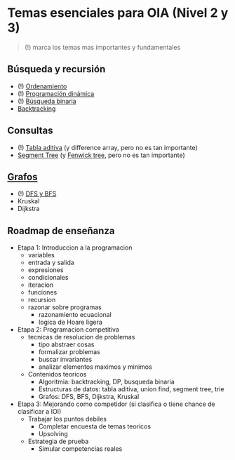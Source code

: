 # Temas esenciales para OIA (Nivel 2 y 3)

> (!) marca los temas mas importantes y fundamentales

## Búsqueda y recursión

- (!) [Ordenamiento]( ordenamiento )
- (!) [Programación dinámica]( dp )
- (!) [Búsqueda binaria]( busqueda-binaria )
- [Backtracking]( backtracking )

## Consultas

- (!) [Tabla aditiva]( tabla-aditiva ) (y difference array, pero no es tan importante)
- [Segment Tree]( segment-tree ) (y [Fenwick tree](fenwick), pero no es tan importante)

## [Grafos]( grafos )

- (!) [DFS y BFS]( recorridos )
- Kruskal
- Dijkstra

## Roadmap de enseñanza

- Etapa 1: Introduccion a la programacion
  - variables
  - entrada y salida
  - expresiones
  - condicionales
  - iteracion
  - funciones
  - recursion
  - razonar sobre programas
    - razonamiento ecuacional
	- logica de Hoare ligera
- Etapa 2: Programacion competitiva
  - tecnicas de resolucion de problemas
    - tipo abstraer cosas
	- formalizar problemas
	- buscar invariantes
	- analizar elementos maximos y minimos
  - Contenidos teoricos
    - Algoritmia: backtracking, DP, busqueda binaria
	- Estructuras de datos: tabla aditiva, union find, segment tree, trie
	- Grafos: DFS, BFS, Dijkstra, Kruskal
- Etapa 3: Mejorando como competidor (si clasifica o tiene chance de clasificar a IOI)
  - Trabajar los puntos debiles
    - Completar encuesta de temas teoricos
	- Upsolving
  - Estrategia de prueba
	- Simular competencias reales
